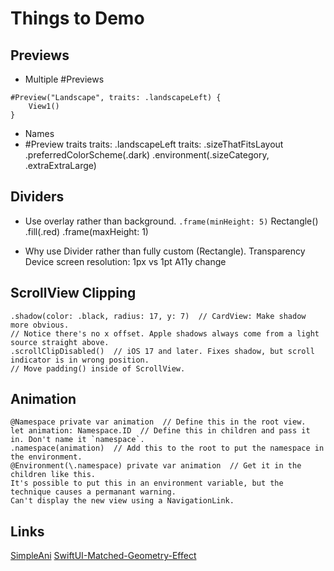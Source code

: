 #  Things to Demo

## Previews
- Multiple #Previews
```
#Preview("Landscape", traits: .landscapeLeft) {
    View1()
}
```

- Names
- #Preview traits
        traits: .landscapeLeft
        traits: .sizeThatFitsLayout
        .preferredColorScheme(.dark)
        .environment(\.sizeCategory, .extraExtraLarge)
        

## Dividers
- Use overlay rather than background.
    `.frame(minHeight: 5)`
        Rectangle()
            .fill(.red)
            .frame(maxHeight: 1)
            

- Why use Divider rather than fully custom (Rectangle).
    Transparency
    Device screen resolution: 1px vs 1pt
    A11y change
    

## ScrollView Clipping
    .shadow(color: .black, radius: 17, y: 7)  // CardView: Make shadow more obvious.
    // Notice there's no x offset. Apple shadows always come from a light source straight above.
    .scrollClipDisabled()  // iOS 17 and later. Fixes shadow, but scroll indicator is in wrong position.
    // Move padding() inside of ScrollView.
    
    
## Animation
    @Namespace private var animation  // Define this in the root view.
    let animation: Namespace.ID  // Define this in children and pass it in. Don't name it `namespace`.
    .namespace(animation)  // Add this to the root to put the namespace in the environment.
    @Environment(\.namespace) private var animation  // Get it in the children like this.
    It's possible to put this in an environment variable, but the technique causes a permanant warning.
    Can't display the new view using a NavigationLink.
            
## Links
[SimpleAni](https://github.com/DaveBatton/SimpleAni)
[SwiftUI-Matched-Geometry-Effect](https://github.com/DaveBatton/SwiftUI-Matched-Geometry-Effect)
